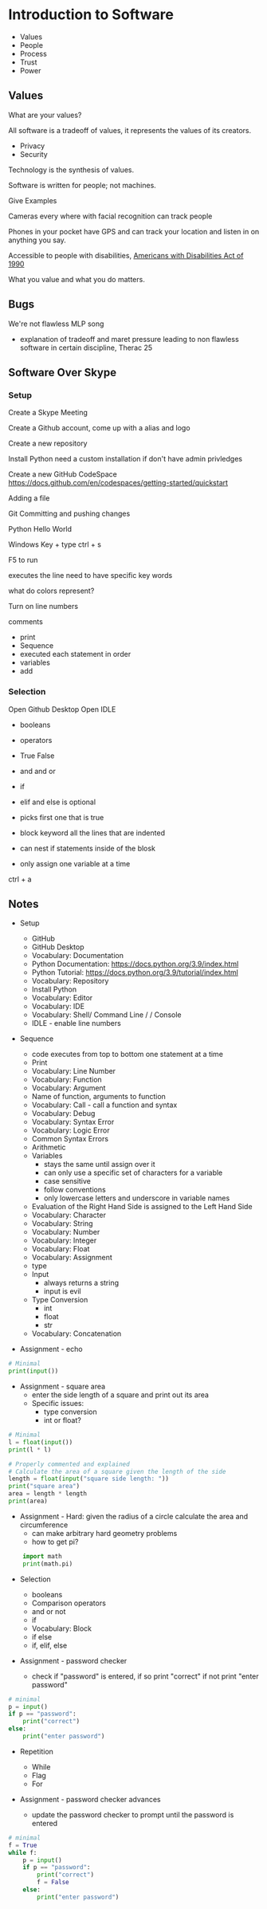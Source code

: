 # Introduction to Software

- Values
- People
- Process
- Trust
- Power

## Values

What are your values?

All software is a tradeoff of values, it represents the values of its creators.

- Privacy
- Security

Technology is the synthesis of values.

Software is written for people; not machines.

Give Examples

Cameras every where with facial recognition can track people

Phones in your pocket have GPS and can track your location and listen in on anything you say.

Accessible to people with disabilities, [Americans with Disabilities Act of 1990](https://en.wikipedia.org/wiki/Americans_with_Disabilities_Act_of_1990)

What you value and what you do matters.



## Bugs

We're not flawless MLP song

- explanation of tradeoff and maret pressure leading to non flawless software in certain discipline, Therac 25


## Software Over Skype

### Setup

Create a Skype Meeting

Create a Github account, come up with a alias and logo

Create a new repository

Install Python need a custom installation if don't have admin privledges

Create a new GitHub CodeSpace
https://docs.github.com/en/codespaces/getting-started/quickstart

Adding a file

Git Committing and pushing changes

Python Hello World

Windows Key + type
ctrl + s

F5 to run

executes the line
need to have specific key words

what do colors represent?

Turn on line numbers

comments

- print
- Sequence
- executed each statement in order
- variables
- add


### Selection

Open Github Desktop
Open IDLE



- booleans
- operators
- True False
- and and or
- if
- elif and else is optional
- picks first one that is true
- block keyword all the lines that are indented
- can nest if statements inside of the blosk

- only assign one variable at a time




ctrl + a

## Notes

- Setup
    - GitHub
    - GitHub Desktop
    - Vocabulary: Documentation
    - Python Documentation: https://docs.python.org/3.9/index.html
    - Python Tutorial: https://docs.python.org/3.9/tutorial/index.html
    - Vocabulary: Repository
    - Install Python
    - Vocabulary: Editor
    - Vocabulary: IDE
    - Vocabulary: Shell/ Command Line /  / Console
    - IDLE - enable line numbers
- Sequence
    - code executes from top to bottom one statement at a time
    - Print
    - Vocabulary: Line Number
    - Vocabulary: Function
    - Vocabulary: Argument
    - Name of function, arguments to function
    - Vocabulary: Call - call a function and syntax
    - Vocabulary: Debug
    - Vocabulary: Syntax Error
    - Vocabulary: Logic Error
    - Common Syntax Errors
    - Arithmetic
    - Variables
        - stays the same until assign over it
        - can only use a specific set of characters for a variable
        - case sensitive
        - follow conventions
        - only lowercase letters and underscore in variable names
    - Evaluation of the Right Hand Side is assigned to the Left Hand Side
    - Vocabulary: Character
    - Vocabulary: String
    - Vocabulary: Number
    - Vocabulary: Integer
    - Vocabulary: Float
    - Vocabulary: Assignment
    - type
    - Input
        - always returns a string
        - input is evil
    - Type Conversion
        - int
        - float
        - str
    - Vocabulary: Concatenation


- Assignment - echo

```python
# Minimal
print(input())
```

- Assignment - square area
    - enter the side length of a square and print out its area
    - Specific issues:
        - type conversion
        - int or float?

```python
# Minimal
l = float(input())
print(l * l)
```

```python
# Properly commented and explained
# Calculate the area of a square given the length of the side
length = float(input("square side length: "))
print("square area")
area = length * length
print(area)
```

- Assignment - Hard: given the radius of a circle calculate the area and circumference
    - can make arbitrary hard geometry problems
    - how to get pi?

```python
    import math
    print(math.pi)
```

- Selection
    - booleans
    - Comparison operators
    - and or not
    - if
    - Vocabulary: Block
    - if else
    - if, elif, else

- Assignment - password checker
    - check if "password" is entered, if so print "correct" if not print "enter password"

```python
# minimal
p = input()
if p == "password":
    print("correct")
else:
    print("enter password")
```

- Repetition
    - While
    - Flag
    - For

- Assignment - password checker advances
    - update the password checker to prompt until the password is entered

```python
# minimal
f = True
while f: 
    p = input()
    if p == "password":
        print("correct")
        f = False
    else:
        print("enter password")

```
